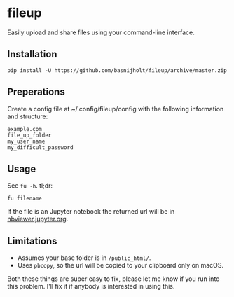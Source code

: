 # fileup
Easily upload and share files using your command-line interface.


## Installation
```
pip install -U https://github.com/basnijholt/fileup/archive/master.zip
```


## Preperations
Create a config file at ~/.config/fileup/config with the following information and structure:
```
example.com
file_up_folder
my_user_name
my_difficult_password
```


## Usage
See `fu -h`.
tl;dr:
```
fu filename
```

If the file is an Jupyter notebook the returned url will be in [nbviewer.jupyter.org](http://nbviewer.jupyter.org).


## Limitations
* Assumes your base folder is in `/public_html/`.
* Uses `pbcopy`, so the url will be copied to your clipboard only on macOS.

Both these things are super easy to fix, please let me know if you run into this problem. I'll fix it if anybody is interested in using this.
